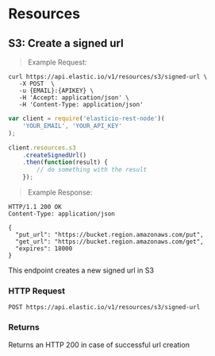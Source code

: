 # Resources

## S3: Create a signed url

> Example Request:

```shell
curl https://api.elastic.io/v1/resources/s3/signed-url \
   -X POST  \
   -u {EMAIL}:{APIKEY} \
   -H 'Accept: application/json' \
   -H 'Content-Type: application/json'
```

```javascript
var client = require('elasticio-rest-node')(
    'YOUR_EMAIL', 'YOUR_API_KEY'
);

client.resources.s3
    .createSignedUrl()
    .then(function(result) {
        // do something with the result
    });
```

> Example Response:

```http
HTTP/1.1 200 OK
Content-Type: application/json

{
  "put_url": "https://bucket.region.amazonaws.com/put",
  "get_url": "https://bucket.region.amazonaws.com/get",
  "expires": 18000
}
```

This endpoint creates a new signed url in S3

### HTTP Request

`POST https://api.elastic.io/v1/resources/s3/signed-url`


### Returns

Returns an HTTP 200 in case of successful url creation

